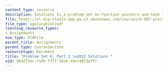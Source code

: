 ```yaml
---
content_type: resource
description: Solutions to a problem set on function pointers and hash tables.
file: https://ol-ocw-studio-app-qa.s3.amazonaws.com/courses/6-087-practical-programming-in-c-january-iap-2010/96d273dcfa2bf3ff7be949e74053e7ff_MIT6_087IAP10_assn06b_sol.pdf
file_type: application/pdf
learning_resource_types:
- Assignments
ocw_type: OCWFile
parent_title: Assignments
parent_type: CourseSection
resourcetype: Document
title: "Problem Set 6: Part 2 \u2013 Solutions "
uid: 96d273dc-fa2b-f3ff-7be9-49e74053e7ff
---
```

